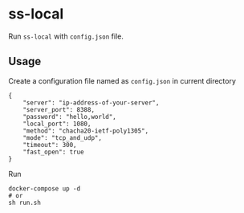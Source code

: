 # ss-local

Run `ss-local` with `config.json` file.

## Usage

Create a configuration file named as `config.json` in current directory

    {
        "server": "ip-address-of-your-server",
        "server_port": 8388,
        "password": "hello,world",
        "local_port": 1080,
        "method": "chacha20-ietf-poly1305",
        "mode": "tcp_and_udp",
        "timeout": 300,
        "fast_open": true
    }

Run

    docker-compose up -d
    # or
    sh run.sh
